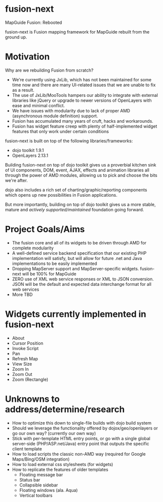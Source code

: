 fusion-next
===========

MapGuide Fusion: Rebooted

fusion-next is Fusion mapping framework for MapGuide rebuilt from the ground up.

Motivation
==========

Why are we rebuilding Fusion from scratch?

 * We're currently using JxLib, which has not been maintained for some time now and there are many UI-related issues that we are unable to fix as a result.
 * The use of JxLib/MooTools hampers our ability to integrate with external libraries like jQuery or upgrade to newer versions of OpenLayers with ease and minimal conflict.
 * We have issues with modularity due to lack of proper AMD (asynchronous module definition) support.
 * Fusion has accumulated many years of cruft, hacks and workarounds.
 * Fusion has widget feature creep with plenty of half-implemented widget features that only work under certain conditions

fusion-next is built on top of the following libraries/frameworks:

 * dojo toolkit 1.9.1
 * OpenLayers 2.13.1

Building fusion-next on top of dojo toolkit gives us a proverbial kitchen sink of UI components, DOM, event, AJAX, effects and animation libraries all through the power of AMD modules, allowing us to pick and choose the bits we're after.

dojo also includes a rich set of charting/graphic/reporting components which opens up new possibilities in Fusion applications.

But more importantly, building on top of dojo toolkit gives us a more stable, mature and *actively supported/maintained* foundation going forward.

Project Goals/Aims
==================

 * The fusion core and all of its widgets to be driven through AMD for complete modularity
 * A well-defined service backend specification that our existing PHP implementation will satisfy, but will allow for future .net and Java implementations to be easily implemented
 * Dropping MapServer support and MapServer-specific widgets. fusion-next will be 100% for MapGuide
 * ZERO use of XML web service responses or XML to JSON conversion. JSON will be the default and expected data interchange format for all web services
 * More TBD

Widgets currently implemented in fusion-next
============================================

 * About
 * Cursor Position
 * Invoke Script
 * Pan
 * Refresh Map
 * View Size
 * Zoom In
 * Zoom Out
 * Zoom (Rectangle)

Unknowns to address/determine/research
======================================

 * How to optimize this down to single-file builds with dojo build system
 * Should we leverage the functionality offered by dojox/geo/openlayers or go our own way? (currently our own way)
 * Stick with per-template HTML entry points, or go with a single global server-side (PHP/ASP.net/Java) entry point that outputs the specific client template
 * How to load scripts the classic non-AMD way (required for Google Maps/Bing/OSM integration)
 * How to load external css stylesheets (for widgets)
 * How to replicate the features of older templates
    * Floating message bar
    * Status bar
    * Collapsible sidebar
    * Floating windows (ala. Aqua)
    * Vertical toolbars